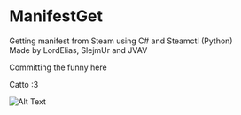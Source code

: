 # ManifestGet
Getting manifest from Steam using C# and Steamctl (Python)\
Made by LordElias, SlejmUr and JVAV

Committing the funny here

Catto :3

![Alt Text](https://media.giphy.com/media/vFKqnCdLPNOKc/giphy.gif)


